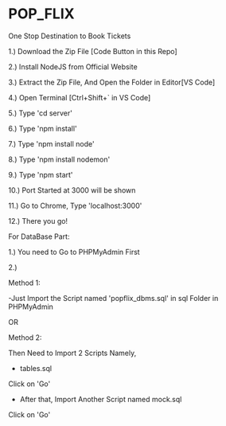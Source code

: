 # POP_FLIX
One Stop Destination to Book Tickets

1.) Download the Zip File [Code Button in this Repo]

2.) Install NodeJS from Official Website

3.) Extract the Zip File, And Open the Folder in Editor[VS Code]

4.) Open Terminal [Ctrl+Shift+` in VS Code]

5.) Type 'cd server'

6.) Type 'npm install'

7.) Type 'npm install node'

8.) Type 'npm install nodemon'

9.) Type 'npm start'

10.) Port Started at 3000 will be shown

11.) Go to Chrome, Type 'localhost:3000'

12.) There you go!

For DataBase Part:

1.) You need to Go to PHPMyAdmin First


2.) 

Method 1:

-Just Import the Script named 'popflix_dbms.sql' in sql Folder in PHPMyAdmin

OR

Method 2:

Then Need to Import 2 Scripts Namely,

- tables.sql

Click on 'Go'

- After that, Import Another Script named mock.sql
   
Click on 'Go'


